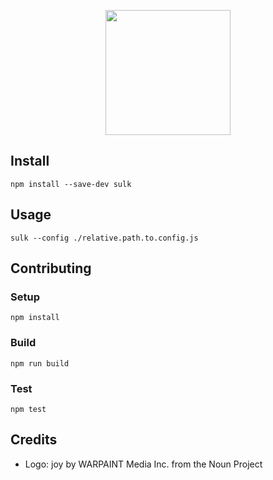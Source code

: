 <p align='center'>
  <img src='https://user-images.githubusercontent.com/1913316/29527505-04b722f8-8691-11e7-981d-0f13b512049b.png' width='200'/>
</p>

## Install
```
npm install --save-dev sulk
```

## Usage
```
sulk --config ./relative.path.to.config.js
```

## Contributing

### Setup
```
npm install
```

### Build
```
npm run build
```

### Test
```
npm test
```

## Credits

- Logo: joy by WARPAINT Media Inc. from the Noun Project
